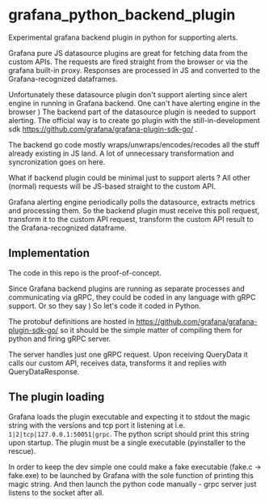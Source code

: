 # grafana_python_backend_plugin

Experimental grafana backend plugin in python for supporting alerts.

Grafana pure JS datasource plugins are great for fetching data from the custom APIs.
The requests are fired straight from the browser or via the grafana built-in proxy.
Responses are processed in JS and converted to the Grafana-recognized dataframes.

Unfortunately these datasource plugin don't support alerting since alert engine in running in Grafana backend.
One can't have alerting engine in the browser )
The backend part of the datasource plugin is needed to support alerting.
The official way is to create go plugin with the still-in-development sdk https://github.com/grafana/grafana-plugin-sdk-go/ .

The backend go code mostly wraps/unwraps/encodes/recodes all the stuff already existing in JS land.
A lot of unnecessary transformation and syncronization goes on here.

What if backend plugin could be minimal just to support alerts ?
All other (normal) requests will be JS-based straight to the custom API.

Grafana alerting engine periodically polls the datasource, extracts metrics and processing them.
So the backend plugin must receive this poll request, transform it to the custom API request, transform the custom API result to the Grafana-recognized
dataframe.

## Implementation
The code in this repo is the proof-of-concept.


Since Grafana backend plugins are running as separate processes and communicating via gRPC, they could be 
coded in any language with gRPC support. Or so they say ) So let's code it coded in Python.

The protobuf definitions are hosted in https://github.com/grafana/grafana-plugin-sdk-go/
so it should be the simple matter of compiling them for python and firing gRPC server.

The server handles just one gRPC request. 
Upon receiving QueryData it calls our custom API, receives data, transforms it and replies with QueryDataResponse.

## The plugin loading

Grafana loads the plugin executable and expecting it to stdout the magic string with the versions and tcp port it listening at
i.e. ```1|2|tcp|127.0.0.1:50051|grpc```.
The python script should print this string upon startup. 
The plugin must be a single executable (pyinstaller to the rescue).

In order to keep the dev simple one could make a fake executable (fake.c -> fake.exe) to be launched by Grafana with the sole function of printing this
magic string. And then launch the python code manually - grpc server just listens to the socket after all.
